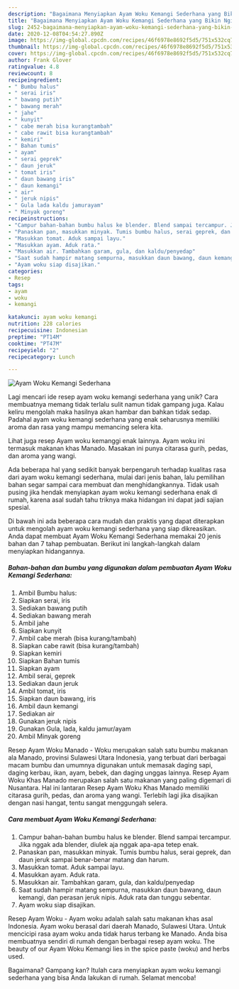 ```yaml
---
description: "Bagaimana Menyiapkan Ayam Woku Kemangi Sederhana yang Bikin Ngiler"
title: "Bagaimana Menyiapkan Ayam Woku Kemangi Sederhana yang Bikin Ngiler"
slug: 2452-bagaimana-menyiapkan-ayam-woku-kemangi-sederhana-yang-bikin-ngiler
date: 2020-12-08T04:54:27.890Z
image: https://img-global.cpcdn.com/recipes/46f6978e8692f5d5/751x532cq70/ayam-woku-kemangi-sederhana-foto-resep-utama.jpg
thumbnail: https://img-global.cpcdn.com/recipes/46f6978e8692f5d5/751x532cq70/ayam-woku-kemangi-sederhana-foto-resep-utama.jpg
cover: https://img-global.cpcdn.com/recipes/46f6978e8692f5d5/751x532cq70/ayam-woku-kemangi-sederhana-foto-resep-utama.jpg
author: Frank Glover
ratingvalue: 4.8
reviewcount: 8
recipeingredient:
- " Bumbu halus"
- " serai iris"
- " bawang putih"
- " bawang merah"
- " jahe"
- " kunyit"
- " cabe merah bisa kurangtambah"
- " cabe rawit bisa kurangtambah"
- " kemiri"
- " Bahan tumis"
- " ayam"
- " serai geprek"
- " daun jeruk"
- " tomat iris"
- " daun bawang iris"
- " daun kemangi"
- " air"
- " jeruk nipis"
- " Gula lada kaldu jamurayam"
- " Minyak goreng"
recipeinstructions:
- "Campur bahan-bahan bumbu halus ke blender. Blend sampai tercampur. Jika nggak ada blender, diulek aja nggak apa-apa tetep enak."
- "Panaskan pan, masukkan minyak. Tumis bumbu halus, serai geprek, dan daun jeruk sampai benar-benar matang dan harum."
- "Masukkan tomat. Aduk sampai layu."
- "Masukkan ayam. Aduk rata."
- "Masukkan air. Tambahkan garam, gula, dan kaldu/penyedap"
- "Saat sudah hampir matang sempurna, masukkan daun bawang, daun kemangi, dan perasan jeruk nipis. Aduk rata dan tunggu sebentar."
- "Ayam woku siap disajikan."
categories:
- Resep
tags:
- ayam
- woku
- kemangi

katakunci: ayam woku kemangi 
nutrition: 228 calories
recipecuisine: Indonesian
preptime: "PT14M"
cooktime: "PT47M"
recipeyield: "2"
recipecategory: Lunch

---
```



![Ayam Woku Kemangi Sederhana](https://img-global.cpcdn.com/recipes/46f6978e8692f5d5/751x532cq70/ayam-woku-kemangi-sederhana-foto-resep-utama.jpg)

Lagi mencari ide resep ayam woku kemangi sederhana yang unik? Cara membuatnya memang tidak terlalu sulit namun tidak gampang juga. Kalau keliru mengolah maka hasilnya akan hambar dan bahkan tidak sedap. Padahal ayam woku kemangi sederhana yang enak seharusnya memiliki aroma dan rasa yang mampu memancing selera kita.

Lihat juga resep Ayam woku kemanggi enak lainnya. Ayam woku ini termasuk makanan khas Manado. Masakan ini punya citarasa gurih, pedas, dan aroma yang wangi.

Ada beberapa hal yang sedikit banyak berpengaruh terhadap kualitas rasa dari ayam woku kemangi sederhana, mulai dari jenis bahan, lalu pemilihan bahan segar sampai cara membuat dan menghidangkannya. Tidak usah pusing jika hendak menyiapkan ayam woku kemangi sederhana enak di rumah, karena asal sudah tahu triknya maka hidangan ini dapat jadi sajian spesial.


Di bawah ini ada beberapa cara mudah dan praktis yang dapat diterapkan untuk mengolah ayam woku kemangi sederhana yang siap dikreasikan. Anda dapat membuat Ayam Woku Kemangi Sederhana memakai 20 jenis bahan dan 7 tahap pembuatan. Berikut ini langkah-langkah dalam menyiapkan hidangannya.

<!--inarticleads1-->

##### Bahan-bahan dan bumbu yang digunakan dalam pembuatan Ayam Woku Kemangi Sederhana:

1. Ambil  Bumbu halus:
1. Siapkan  serai, iris
1. Sediakan  bawang putih
1. Sediakan  bawang merah
1. Ambil  jahe
1. Siapkan  kunyit
1. Ambil  cabe merah (bisa kurang/tambah)
1. Siapkan  cabe rawit (bisa kurang/tambah)
1. Siapkan  kemiri
1. Siapkan  Bahan tumis
1. Siapkan  ayam
1. Ambil  serai, geprek
1. Sediakan  daun jeruk
1. Ambil  tomat, iris
1. Siapkan  daun bawang, iris
1. Ambil  daun kemangi
1. Sediakan  air
1. Gunakan  jeruk nipis
1. Gunakan  Gula, lada, kaldu jamur/ayam
1. Ambil  Minyak goreng


Resep Ayam Woku Manado - Woku merupakan salah satu bumbu makanan ala Manado, provinsi Sulawesi Utara Indonesia, yang terbuat dari berbagai macam bumbu dan umumnya digunakan untuk memasak daging sapi, daging kerbau, ikan, ayam, bebek, dan daging unggas lainnya. Resep Ayam Woku Khas Manado merupakan salah satu makanan yang paling digemari di Nusantara. Hal ini lantaran Resep Ayam Woku Khas Manado memiliki citarasa gurih, pedas, dan aroma yang wangi. Terlebih lagi jika disajikan dengan nasi hangat, tentu sangat menggungah selera. 

<!--inarticleads2-->

##### Cara membuat Ayam Woku Kemangi Sederhana:

1. Campur bahan-bahan bumbu halus ke blender. Blend sampai tercampur. Jika nggak ada blender, diulek aja nggak apa-apa tetep enak.
1. Panaskan pan, masukkan minyak. Tumis bumbu halus, serai geprek, dan daun jeruk sampai benar-benar matang dan harum.
1. Masukkan tomat. Aduk sampai layu.
1. Masukkan ayam. Aduk rata.
1. Masukkan air. Tambahkan garam, gula, dan kaldu/penyedap
1. Saat sudah hampir matang sempurna, masukkan daun bawang, daun kemangi, dan perasan jeruk nipis. Aduk rata dan tunggu sebentar.
1. Ayam woku siap disajikan.


Resep Ayam Woku - Ayam woku adalah salah satu makanan khas asal Indonesia. Ayam woku berasal dari daerah Manado, Sulawesi Utara. Untuk mencicipi rasa ayam woku anda tidak harus terbang ke Manado. Anda bisa membuatnya sendiri di rumah dengan berbagai resep ayam woku. The beauty of our Ayam Woku Kemangi lies in the spice paste (woku) and herbs used. 

Bagaimana? Gampang kan? Itulah cara menyiapkan ayam woku kemangi sederhana yang bisa Anda lakukan di rumah. Selamat mencoba!
